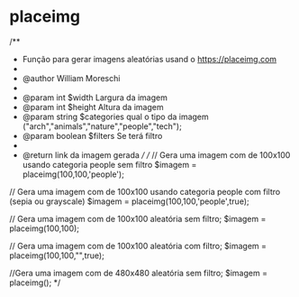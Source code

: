 # placeimg
/**
* Função para gerar imagens aleatórias usand o https://placeimg.com
*
* @author    William Moreschi
*
* @param int $width Largura da imagem
* @param int $height Altura da imagem 
* @param string $categories qual o tipo da imagem ("arch","animals","nature","people","tech");
* @param boolean $filters Se terá filtro
*
* @return link da imagem gerada
*/
/*
// Gera uma imagem com de 100x100 usando categoria people sem filtro
$imagem = placeimg(100,100,'people');

// Gera uma imagem com de 100x100 usando categoria people com filtro (sepia ou grayscale)
$imagem = placeimg(100,100,'people',true);

// Gera uma imagem com de 100x100 aleatória sem filtro;
$imagem = placeimg(100,100);

// Gera uma imagem com de 100x100 aleatória com filtro;
$imagem = placeimg(100,100,"",true);

//Gera uma imagem com de 480x480 aleatória sem filtro;
$imagem = placeimg();
*/
